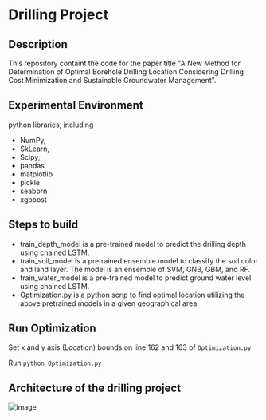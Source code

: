 # Drilling Project


## Description
This repository containt the code for the paper title "A New Method for Determination of Optimal Borehole Drilling Location Considering Drilling Cost Minimization and
Sustainable Groundwater Management".

## Experimental Environment
python libraries, 
including 
- NumPy, 
- SkLearn,
- Scipy,
- pandas
- matplotlib
- pickle
- seaborn
- xgboost

## Steps to build

- train_depth_model is a pre-trained model to predict the drilling depth using chained LSTM.
- train_soil_model is a pretrained ensemble model to classify the soil color and land layer. The model is an ensemble of SVM, GNB, GBM, and RF.
- train_water_model is a pre-trained model to predict ground water level using chained LSTM. 
- Optimization.py is a python scrip to find optimal location utilizing the above pretrained models in a given geographical area.

## Run Optimization
 Set x and y axis (Location) bounds on line 162 and 163 of `Optimization.py`
 
 Run `python Optimization.py`

## Architecture of the drilling project
![image](https://user-images.githubusercontent.com/106262211/214262805-4aca910c-ee57-49df-87d3-97a842aaeef7.png)

